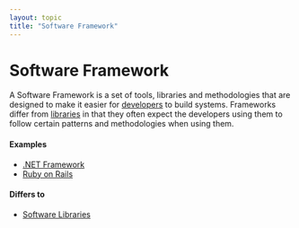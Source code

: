 ```yaml
---
layout: topic
title: "Software Framework"
---
```


# Software Framework

A Software Framework is a set of tools, libraries and methodologies that are designed to make it easier for [developers](developer) to build systems. Frameworks differ from [libraries](library) in that they often expect the developers using them to follow certain patterns and methodologies when using them.

#### Examples
- [.NET Framework](dotnet-framework)
- [Ruby on Rails](ruby-on-rails)

#### Differs to
- [Software Libraries](library)